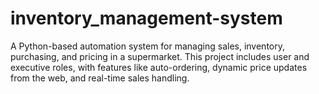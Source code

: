# inventory_management-system
A Python-based automation system for managing sales, inventory, purchasing, and pricing in a supermarket. This project includes user and executive roles, with features like auto-ordering, dynamic price updates from the web, and real-time sales handling.
